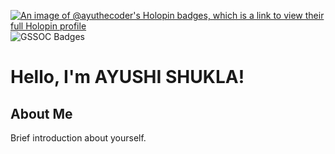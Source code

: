 [![An image of @ayuthecoder's Holopin badges, which is a link to view their full Holopin profile](https://holopin.me/ayuthecoder)](https://holopin.io/@ayuthecoder)
![GSSOC Badges](https://github.com/users/AyutheCoder/achievements/pull-shark)
# Hello, I'm AYUSHI SHUKLA!
## About Me
Brief introduction about yourself.



